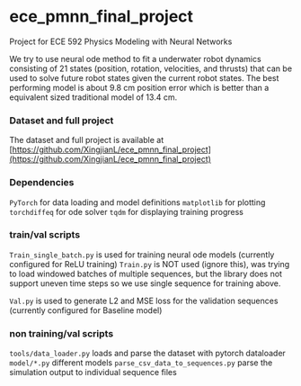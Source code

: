 # ece_pmnn_final_project

Project for ECE 592 Physics Modeling with Neural Networks

We try to use neural ode method to fit a underwater robot dynamics consisting of 21 states (position, rotation, velocities, and thrusts) that can be used to solve future robot states given the current robot states. The best performing model is about 9.8 cm position error which is better than a equivalent sized traditional model of 13.4 cm.

### Dataset and full project
The dataset and full project is available at [https://github.com/XingjianL/ece_pmnn_final_project](https://github.com/XingjianL/ece_pmnn_final_project)

### Dependencies
`PyTorch` for data loading and model definitions
`matplotlib` for plotting
`torchdiffeq` for ode solver
`tqdm` for displaying training progress

### train/val scripts
`Train_single_batch.py` is used for training neural ode models (currently configured for ReLU training)
`Train.py` is NOT used (ignore this), was trying to load windowed batches of multiple sequences, but the library does not support uneven time steps so we use single sequence for training above.

`Val.py` is used to generate L2 and MSE loss for the validation sequences (currently configured for Baseline model)

### non training/val scripts
`tools/data_loader.py` loads and parse the dataset with pytorch dataloader
`model/*.py` different models
`parse_csv_data_to_sequences.py` parse the simulation output to individual sequence files
